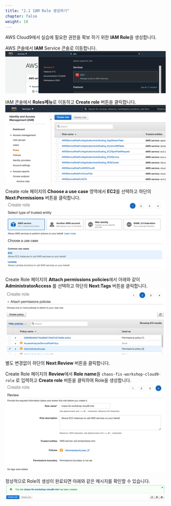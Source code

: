 ```yaml
---
title: "2.1 IAM Role 생성하기"
chapter: false
weight: 10
---
```


AWS Cloud9에서 실습에 필요한 권한을 확보 하기 위한 **IAM Role**을 생성합니다.
 
AWS 콘솔에서 **IAM** Service 콘솔로 이동합니다.
![image](./images/iam_01.png)

IAM 콘솔에서 **Roles메뉴**로 이동하고 **Create role** 버튼을 클릭합니다.
![image](./images/iam_02.png)

Create role 페이지의 **Choose a use case** 영역에서 **EC2**를 선택하고 하단의 **Next:Permissions** 버튼을 클릭합니다.
![image](./images/iam_03.png)

Create Role 페이지의 **Attach permissions policies**에서 아래와 같이 **AdministratorAccess** 를 선택하고 하단의 **Next:Tags** 버튼을 클릭합니다.
![image](./images/iam_04.png)

별도 변경없이 하단의 **Next:Review** 버튼을 클릭합니다.

Create Role 페이지의 **Review**에서 **Role name**을 `chaos-fis-workshop-cloud9-role` 로 입력하고 **Create role** 버튼을 클릭하여 Role을 생성합니다.
![image](./images/iam_05.png)

정상적으로 Role의 생성이 완료되면 아래와 같은 메시지를 확인할 수 있습니다.
![image](./images/iam_06.png)
